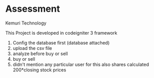 # Assessment
Kemuri Technology


This Project is developed in codeigniter 3 framework
1. Config the database first (database attached)
2. upload the csv file
3. analyze before buy or sell
4. buy or sell
5. didn't mention any particular user for this also shares calculated 200*closing stock prices 
